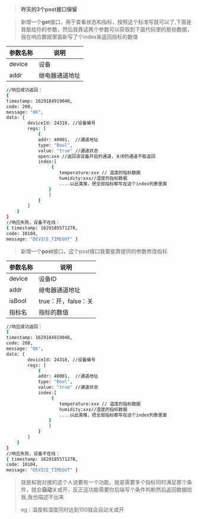 > **昨天的3个post接口保留**

> 新增一个**get**接口，用于查看状态和指标，按照这个标准写就可以了,下面是我能给你的参数，然后我靠这两个参数可以获取到下面代码里的那些数据，我在响应数据里面新写了个index来返回指标的数值

| **参数名称** | **说明**       |
| ------------ | -------------- |
| device       | 设备           |
| addr         | 继电器通道地址 |

```bash
//响应成功返回：
{ 
timestamp: 1629184919046, 
code: 200, 
message: "OK", 
data: { 
		deviceId: 24318, //设备编号
		regs: [ 
			{ 
			addr: 40001,  //通道地址
			type: "Bool", 
			value: "true" //通道状态
			open:xxx //返回该设备开启的通道，关闭的通道不能返回
			index:[
            	 {
					temperature:xxx // 温度的指标数据
					humidity:xxx//湿度的指标数据 
					....以此类推，把全部指标都写在这个index列表里面
				}
				]
			} 
        ] 
    } 
}
//响应失败，设备不在线：
{ timestamp: 1629185571278,
code: 10104, 
message: "DEVICE_TIMEOUT" }

```

> 新增一个**post**接口，这个post接口我要能靠提供的参数修改指标

| **参数名称** | **说明**            |
| ------------ | ------------------- |
| device       | 设备ID              |
| addr         | 继电器通道地址      |
| isBool       | true：开，false：关 |
| 指标名       | 指标的数值          |



```bash
//响应成功返回：
{ 
timestamp: 1629184919046, 
code: 200, 
message: "OK", 
data: { 
		deviceId: 24318, //设备编号
		regs: [ 
			{ 
			addr: 40001,  //通道地址
			type: "Bool", 
			value: "true" //通道状态
			index:[
            	 {
					temperature:xxx // 温度的指标数据
					humidity:xxx//湿度的指标数据 
					....以此类推，把全部指标都写在这个index列表里面
				}
				]
			} 
        ] 
    } 
}
//响应失败，设备不在线：
{ timestamp: 1629185571278,
code: 10104, 
message: "DEVICE_TIMEOUT" }

```

> 就是和我对接的这个人说要有一个功能，就是需要多个指标同时满足那个条件，就会**自动**关或开，反正这功能需要你后端写个条件判断然后返回数据给我,我也描述不出来
>
> eg：温度和湿度同时达到100就会自动关或开

